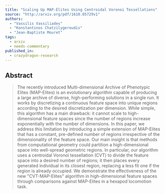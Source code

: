 ```yaml
---
title: "Scaling Up MAP-Elites Using Centroidal Voronoi Tessellations"
source: "http://arxiv.org/pdf/1610.05729v1"
authors:
  - "Vassilis Vassiliades"
  - "Konstantinos Chatzilygeroudis"
  - "Jean-Baptiste Mouret"
tags:
  - arxiv
  - needs-commentary
published_in:
  - crazydragon-research
---
```

## Abstract
>   The recently introduced Multi-dimensional Archive of Phenotypic Elites
> (MAP-Elites) is an evolutionary algorithm capable of producing a large archive
> of diverse, high-performing solutions in a single run. It works by discretizing
> a continuous feature space into unique regions according to the desired
> discretization per dimension. While simple, this algorithm has a main drawback:
> it cannot scale to high-dimensional feature spaces since the number of regions
> increase exponentially with the number of dimensions. In this paper, we address
> this limitation by introducing a simple extension of MAP-Elites that has a
> constant, pre-defined number of regions irrespective of the dimensionality of
> the feature space. Our main insight is that methods from computational geometry
> could partition a high-dimensional space into well-spread geometric regions. In
> particular, our algorithm uses a centroidal Voronoi tessellation (CVT) to
> divide the feature space into a desired number of regions; it then places every
> generated individual in its closest region, replacing a less fit one if the
> region is already occupied. We demonstrate the effectiveness of the new
> "CVT-MAP-Elites" algorithm in high-dimensional feature spaces through
> comparisons against MAP-Elites in a hexapod locomotion task.
>
